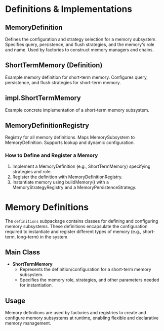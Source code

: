 # Definitions & Implementations

## MemoryDefinition
Defines the configuration and strategy selection for a memory subsystem. Specifies query, persistence, and flush strategies, and the memory's role and name. Used by factories to construct memory managers and chains.

## ShortTermMemory (Definition)
Example memory definition for short-term memory. Configures query, persistence, and flush strategies for short-term memory.

## impl.ShortTermMemory
Example concrete implementation of a short-term memory subsystem.

## MemoryDefinitionRegistry
Registry for all memory definitions. Maps MemorySubsystem to MemoryDefinition. Supports lookup and dynamic configuration.

### How to Define and Register a Memory
1. Implement a MemoryDefinition (e.g., ShortTermMemory) specifying strategies and role.
2. Register the definition with MemoryDefinitionRegistry.
3. Instantiate memory using buildMemory() with a MemoryStrategyRegistry and a MemoryPersistenceStrategy.

# Memory Definitions

The `definitions` subpackage contains classes for defining and configuring memory subsystems. These definitions encapsulate the configuration required to instantiate and register different types of memory (e.g., short-term, long-term) in the system.

## Main Class

- **ShortTermMemory**
  - Represents the definition/configuration for a short-term memory subsystem.
  - Specifies the memory role, strategies, and other parameters needed for instantiation.

## Usage

Memory definitions are used by factories and registries to create and configure memory subsystems at runtime, enabling flexible and declarative memory management. 